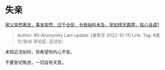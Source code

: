 # 失亲
[家父突然离世，事发突然，过于仓促，令我始料未及，犹如晴天霹雳，铭心话语?](https://www.zhihu.com/question/549348668/answer/2711272745)

> Author: #0-Anonymity
> Last update: [发布于 2022-10-11]
> Link:
> Tag: #其它/杂论
> 评论区:
> 泛讨论:

未知近况如何，但希望你内心平安。

不要急切焦虑，一切自有天意。
